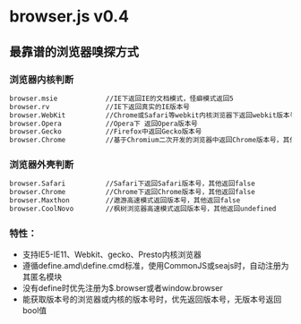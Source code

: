 browser.js v0.4
==========

最靠谱的浏览器嗅探方式
--------------------------------------
### 浏览器内核判断
```bash
browser.msie			//IE下返回IE的文档模式，怪癖模式返回5
browser.rv				//IE下返回真实的IE版本号
browser.WebKit			//Chrome或Safari等webkit内核浏览器下返回webkit版本号，其他返回false
browser.Opera			//Opera下 返回Opera版本号
browser.Gecko			//Firefox中返回Gecko版本号
browser.Chrome			//基于Chromium二次开发的浏览器中返回Chrome版本号，其他返回false
```

### 浏览器外壳判断
```bash
browser.Safari			//Safari下返回Safari版本号，其他返回false
browser.Chrome			//Chrome下返回Chrome版本号，其他返回false
browser.Maxthon			//遨游高速模式返回版本号，其他返回false
browser.CoolNovo		//枫树浏览器高速模式返回版本号，其他返回undefined
```

### 特性：
- 支持IE5-IE11、Webkit、gecko、Presto内核浏览器
- 遵循define.amd\define.cmd标准，使用CommonJS或seajs时，自动注册为其匿名模块
- 没有define时优先注册为$.browser或者window.browser
- 能获取版本号的浏览器或内核的版本号时，优先返回版本号，无版本号返回bool值
